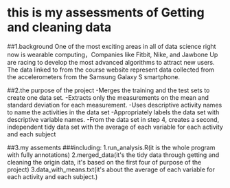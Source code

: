 # this is my assessments of Getting and cleaning  data

##1.background
One of the most exciting areas in all of data science right now is wearable computing，Companies like Fitbit, Nike, and Jawbone Up 
are racing to develop the most advanced algorithms to attract new users. The data linked to from the course website represent data 
collected from the accelerometers from the Samsung Galaxy S smartphone.


##2.the purpose of the project
-Merges the training and the test sets to create one data set.
-Extracts only the measurements on the mean and standard deviation for each measurement. 
-Uses descriptive activity names to name the activities in the data set
-Appropriately labels the data set with descriptive variable names. 
-From the data set in step 4, creates a second, independent tidy data set with the average of each variable for each activity and each subject


##3.my assements
###including:
1.run_analysis.R(it is the whole program  with fully annotations)
2.merged_data(it's the tidy data through getting and cleaning the origin data, it's based on the  first four of purpose of the project)
3.data_with_means.txt(it's about the average of each variable for each activity and each subject.)

